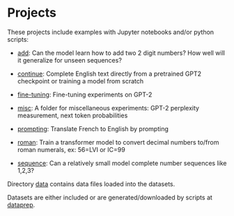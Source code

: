 # Projects

These projects include examples with Jupyter notebooks and/or python scripts:

- [add](add/): Can the model learn how to add two 2 digit numbers? How well will it generalize for unseen sequences?

- [continue](continue/): Complete English text directly from a pretrained GPT2 checkpoint or training a model from scratch

- [fine-tuning](fine-tuning/): Fine-tuning experiments on GPT-2

- [misc](misc/): A folder for miscellaneous experiments: GPT-2 perplexity measurement, next token probabilities

- [prompting](prompting/): Translate French to English by prompting

- [roman](roman/): Train a transformer model to convert decimal numbers to/from roman numerals, ex: 56=LVI or IC=99

- [sequence](sequence/): Can a relatively small model complete number sequences like 1,2,3?


Directory [data](data/) contains data files loaded into the datasets.

Datasets are either included or are generated/downloaded by scripts at [dataprep](dataprep/).